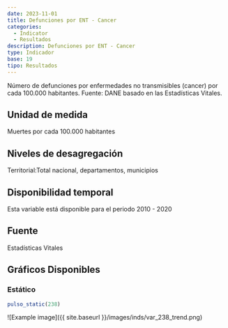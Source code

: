 ```yaml
---
date: 2023-11-01
title: Defunciones por ENT - Cancer
categories:
  - Indicator
  - Resultados
description: Defunciones por ENT - Cancer
type: Indicador
base: 19
tipo: Resultados
--- 
```


Número de defunciones por enfermedades no transmisibles (cancer) por cada 100.000 habitantes.
Fuente: DANE basado en las Estadísticas Vitales.

## Unidad de medida
Muertes por cada 100.000 habitantes

## Niveles de desagregación
Territorial:Total nacional, departamentos, municipios

## Disponibilidad temporal
Esta variable está disponible para el periodo 2010 - 2020

## Fuente
Estadísticas Vitales

## Gráficos Disponibles

### Estático

``` R
pulso_static(238)
```

![Example image]({{ site.baseurl }}/images/inds/var_238_trend.png)